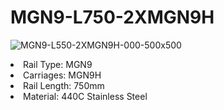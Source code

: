 
# MGN9-L750-2XMGN9H

![MGN9-L550-2XMGN9H-000-500x500](https://user-images.githubusercontent.com/4562957/130046418-ab1c4b7c-4d9a-4c56-9c3d-304d816a0c2e.jpg)

<li/> Rail Type: MGN9 </li>
<li/> Carriages: MGN9H </li>
<li/> Rail Length: 750mm </li>
<li/> Material: 440C Stainless Steel </li>
